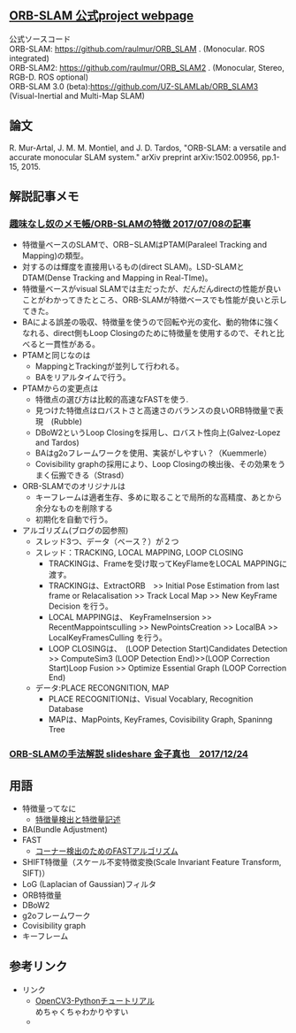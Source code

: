 ## [ORB-SLAM 公式project webpage](https://webdiis.unizar.es/~raulmur/orbslam/)  
公式ソースコード  
ORB-SLAM: https://github.com/raulmur/ORB_SLAM . (Monocular. ROS integrated)  
ORB-SLAM2: https://github.com/raulmur/ORB_SLAM2 . (Monocular, Stereo, RGB-D. ROS optional)  
ORB-SLAM 3.0 (beta):https://github.com/UZ-SLAMLab/ORB_SLAM3 (Visual-Inertial and Multi-Map SLAM)  

## 論文  
R. Mur-Artal, J. M. M. Montiel, and J. D. Tardos, "ORB-SLAM: a versatile and accurate monocular SLAM system." arXiv preprint arXiv:1502.00956, pp.1-15, 2015.

## 解説記事メモ
### [趣味なし奴のメモ帳/ORB-SLAMの特徴 2017/07/08の記事](https://noshumi.blogspot.com/2017/07/orb-slam.html)　  
- 特徴量ベースのSLAMで、ORB−SLAMはPTAM(Paraleel Tracking and Mapping)の類型。
- 対するのは輝度を直接用いるもの(direct SLAM)。LSD-SLAMとDTAM(Dense Tracking and Mapping in Real-TIme)。
- 特徴量ベースがvisual SLAMでは主だったが、だんだんdirectの性能が良いことがわかってきたところ、ORB-SLAMが特徴ベースでも性能が良いと示してきた。
- BAによる誤差の吸収、特徴量を使うので回転や光の変化、動的物体に強くなれる、direct側もLoop Closingのために特徴量を使用するので、それと比べると一貫性がある。
- PTAMと同じなのは
  - MappingとTrackingが並列して行われる。
  - BAをリアルタイムで行う。
- PTAMからの変更点は 
  - 特徴点の選び方は比較的高速なFASTを使う.  
  - 見つけた特徴点はロバストさと高速さのバランスの良いORB特徴量で表現　(Rubble)
  - DBoW2というLoop Closingを採用し、ロバスト性向上(Galvez-Lopez and Tardos)
  - BAはg2oフレームワークを使用、実装がしやすい？（Kuemmerle）
  - Covisibility graphの採用により、Loop Closingの検出後、その効果をうまく伝搬できる（Strasd）
- ORB-SLAMでのオリジナルは
  - キーフレームは適者生存、多めに取ることで局所的な高精度、あとから余分なものを削除する
  - 初期化を自動で行う。
- アルゴリズム(ブログの図参照)
  - スレッド3つ、データ（ベース？）が２つ
  - スレッド：TRACKING, LOCAL MAPPING, LOOP CLOSING
    - TRACKINGは、Frameを受け取ってKeyFlameをLOCAL MAPPINGに渡す。 
    - TRACKINGは、ExtractORB　>> Initial Pose Estimation from last frame or Relacalisation >> Track Local Map >> New KeyFrame Decision を行う。
    - LOCAL MAPPINGは、 KeyFrameInsersion >> RecentMappointsculling >> NewPointsCreation >> LocalBA >> LocalKeyFramesCulling  を行う。
    - LOOP CLOSINGは、　(LOOP Detection Start)Candidates Detection >> ComputeSim3 (LOOP Detection End)>>(LOOP Correction Start)Loop Fusion >> Optimize Essential Graph (LOOP Correction End)
  - データ:PLACE RECONGNITION, MAP 
    - PLACE RECOGNITIONは、Visual Vocablary, Recognition Database  
    - MAPは、MapPoints, KeyFrames, Covisibility Graph, Spaninng Tree  
### [ORB-SLAMの手法解説 slideshare 金子真也　2017/12/24](https://www.slideshare.net/MasayaKaneko/orbslam-84842802)　 


## 用語  
- 特徴量ってなに
  - [特徴量検出と特徴量記述](http://whitewell.sakura.ne.jp/OpenCV/py_tutorials/py_feature2d/py_table_of_contents_feature2d/py_table_of_contents_feature2d.html)
- BA(Bundle Adjustment)
- FAST　
  - [コーナー検出のためのFASTアルゴリズム](http://whitewell.sakura.ne.jp/OpenCV/py_tutorials/py_feature2d/py_fast/py_fast.html)
- SHIFT特徴量（スケール不変特徴変換(Scale Invariant Feature Transform, SIFT)）
- LoG (Laplacian of Gaussian)フィルタ
- ORB特徴量
- DBoW2
- g2oフレームワーク
- Covisibility graph
- キーフレーム

## 参考リンク  
- リンク
  - [OpenCV3-Pythonチュートリアル](http://whitewell.sakura.ne.jp/OpenCV/py_tutorials/py_tutorials.html)  
めちゃくちゃわかりやすい
  - 



